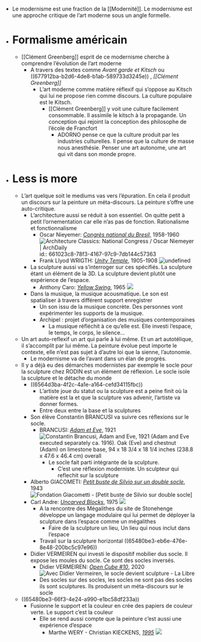 - Le modernisme est une fraction de la [[Modernité]]. Le modernisme est une approche critique de l’art moderne sous un angle formelle.
- # Formalisme américain
	- [[Clément Greenberg]] esprit de ce modernisme cherche à comprendre l’évolution de l’art moderne
		- A travers des textes comme *Avant garde et Kitsch* ou ((677912ba-b2d6-4de8-b1ab-589733d3245e)) , *[[Clément Greenberg]]*
			- L’art moderne comme matière réflexif qui s’oppose au Kitsch qui lui ne propose rien comme discours. La culture populaire est le Kitsch.
				- [[Clément Greenberg]] y voit une culture facilement consommable. Il assimile le kitsch à la propagande. Un conception qui rejoint la conception des philosophe de l’école de Francfort
					- ADORNO pense ce que la culture produit par les industries culturelles. Il pense que la culture de masse nous anesthésie. Penser une art autonome, une art qui vit dans son monde propre.
- # Less is more
	- L’art quelque soit le mediums vas vers l’épuration. En cela il produit un discours sur la peinture un méta-discours. La peinture s’offre une auto-critique.
		- L’architecture aussi se réduit à son essentiel. On quitte petit à petit l’ornementation car elle n’as pas de fonction. Rationalisme et fonctionnalisme
			- Oscar Nieyemer: [*Congrès national du Bresil,*](https://www.archdaily.com/773568/ad-classics-national-congress-oscar-niemeyer) 1958-1960 ![Architecture Classics: National Congress / Oscar Niemeyer | ArchDaily](https://images.adsttc.com/media/images/55f9/ba65/e58e/cec1/f800/035e/large_jpg/Filipe_Frazao__Shutterstock.com.jpg?1442429518)
			  id:: 661023c8-78f3-4167-97c9-7db144c57363
			- Frank Llyod WRIGTH: [*Unity Temple*](https://en.wikipedia.org/wiki/Unity_Temple), 1905-1908 ![undefined](https://upload.wikimedia.org/wikipedia/commons/thumb/4/41/Oak_Park_Il_Unity_Temple8.jpg/1024px-Oak_Park_Il_Unity_Temple8.jpg)
		- La sculpture aussi va s’interroger sur ces spécifiés. La sculpture étant un élément de la 3D. La sculpture devient plutôt une expérience de l’espace.
			- Anthony Caro: [*Yellow Swing*](https://www.tate.org.uk/art/artworks/caro-yellow-swing-t00799), 1965 ![](https://media.tate.org.uk/art/images/work/T/T00/T00799_10.jpg)
		- Dans la musique, la musique acousmatique. Le son est spatialiser à travers différent support enregistrer
			- Un son issu de la musique concrète. Des personnes vont expérimenter les supports de la musique.
			- Archipel : projet d’organisation des musiques contemporaines
				- La musique réfléchit à ce qu’elle est. Elle investi l’espace, le temps, le corps, le silence...
	- Un art auto-reflexif un art qui parle à lui même. Et un art autotélique, il s’accomplit par lui même. La peinture évolue peut importe le contexte, elle n’est pas sujet à d’autre loi que la sienne, l’autonomie.
		- Le modernisme va de l’avant dans un élan de progrès.
	- Il y a déjà eu des démarches modernistes par exemple le socle pour la sculpture chez RODIN est un élément de réflexion. Le socle isole la sculpture et le détache du monde
		- ((6564d3ba-4f2c-4a1e-a164-cefd34115fbc))
			- L’artiste joue du statut ou la sculpture est a peine finit où la matière est la et que la sculpture vas advenir, l’artiste va donner formes.
			- Entre deux entre la base et la sculptures
		- Son élève Constantin BRANCUSI va suivre ces réflexions sur le socle.
			- BRANCUSI: [*Adam et Eve*](https://www.guggenheim.org/artwork/663), 1921 ![Constantin Brancusi, Adam and Eve, 1921 (Adam and Eve executed separately ca. 1916). Oak (Eve) and chestnut (Adam) on limestone base, 94 x 18 3/4 x 18 1/4 inches (238.8 x 47.6 x 46.4 cm) overall](https://www.guggenheim.org/wp-content/uploads/1921/01/53.1329_ph_web-1.jpg)
				- Le socle fait parti intégrante de la sculpture.
					- C’est une réflexion moderniste. Un sculpteur qui reflechit sur la sculpture
		- Alberto GIACOMETI: [*Petit buste de Silvio sur un double socle*](https://www.fondation-giacometti.fr/fr/database/163677/petit-buste-de-silvio-sur-double-socle), 1943 ![Fondation Giacometti - [Petit buste de Silvio sur double socle]](https://www.fondation-giacometti.fr/images/168511_01.jpg)
		- Carl Andre: [*Uncarved Blocks*](https://sammlung.kunstmuseum.de/artwork/uncarved-blocks-vancouver-1975/), 1975 ![](https://sammlung.kunstmuseum.de/cms/wp-content/uploads/2020/05/Andre-UncarvedBlocks-5-Detail-B1920pix-72dpi5-1024x651.jpg)
			- A la rencontre des Mégalithes du site de Stonehenge développe un langage modulaire qui lui permet de déployer la sculpture dans l’espace comme un mégalithes
				- Faire de la sculpture un lieu, Un lieu qui nous inclut dans l’espace
			- Travail sur la sculpture horizontal ((65480be3-eb6e-476e-8e48-200bc5c97e96))
		- Didier VERMEIREN qui investi le dispositif mobilier dus socle. Il expose les moules du socle. Ce sont des socles inversés.
			- Didier VERMEIREN: [*Open Cube #10*](https://www.lalibre.be/culture/arts/2022/09/09/avec-didier-vermeiren-le-socle-devient-sculpture-H5DZNDCH4JG2BN5OYIHNPJUGEI/), 2020 ![Avec Didier Vermeiren, le socle devient sculpture - La Libre](https://cloudfront-eu-central-1.images.arcpublishing.com/ipmgroup/M4PPJPY4QJEZJD35ZLZNMMFI2Y.jpg)
			- Des socles sur des socles, les socles ne sont pas des socles ils sont sculptures. Ils produisent un méta-discours sur le socle
	- ((65480be3-66f3-4e24-a990-e1bc58df233a))
		- Fusionne le support et la couleur en crée des papiers de couleur verte. Le support c’est la couleur
			- Elle se rend aussi compte que la peinture c’est aussi une expérience d’espace
				- Marthe WERY - Christian KIECKENS, [*1995*](https://cac-synagoguedelme.org/exhibitions/25-) ![](https://cac-synagoguedelme.org/asset/429/1140/559?fh)